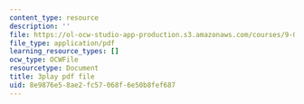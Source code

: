 ```yaml
---
content_type: resource
description: ''
file: https://ol-ocw-studio-app-production.s3.amazonaws.com/courses/9-04-sensory-systems-fall-2013/8e9876e58ae2fc57068f6e50b8fef687_vPXTDpXwBs0.pdf
file_type: application/pdf
learning_resource_types: []
ocw_type: OCWFile
resourcetype: Document
title: 3play pdf file
uid: 8e9876e5-8ae2-fc57-068f-6e50b8fef687
---
```


